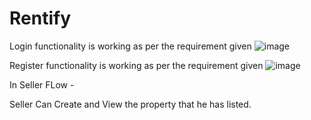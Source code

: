 # Rentify

Login functionality is working as per the requirement given
![image](https://github.com/AnubhavBangari3/Rentify/assets/68240739/4fc479ec-f218-48a3-b3b9-079c37081b84)

Register functionality is working as per the requirement given
![image](https://github.com/AnubhavBangari3/Rentify/assets/68240739/a9676dce-10e4-462e-aca8-a02ceb50fc47)

In Seller FLow -

Seller Can Create and View the property that he has listed.

